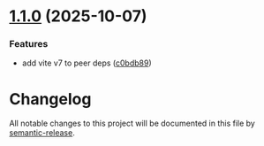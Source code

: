 # [1.1.0](https://github.com/yoyo930021/vite-plugin-sri3/compare/v1.0.6...v1.1.0) (2025-10-07)


### Features

* add vite v7 to peer deps ([c0bdb89](https://github.com/yoyo930021/vite-plugin-sri3/commit/c0bdb89f8edff82d5dacef87de85e1ec6cc31164))

# Changelog

All notable changes to this project will be documented in this file by [semantic-release](https://github.com/semantic-release/semantic-release).

